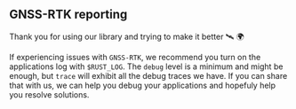 ## GNSS-RTK reporting

Thank you for using our library and trying to make it better 🛰️ 🌍

If experiencing issues with `GNSS-RTK`, we recommend you turn on the applications
log with `$RUST_LOG`. The `debug` level is a minimum and might be enough, 
but `trace` will exhibit all the debug traces we have. If you can share that with us,
we can help you debug your applications and hopefuly help you resolve solutions.
